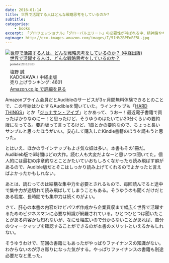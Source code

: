 ```yaml
---
date: 2016-01-14
title: 世界で活躍する人はどんな戦略思考をしているのか?
subtitle: 
categories: 
    - books
excerpt: 「プロフェッショナル」「グローバルエリート」の必要性が叫ばれる中、精神論やキャリア分類にとどまらず、「実際にどうトレーニングするべきか」にフォーカスを絞ったビジネス・トレーニングの書。
ogimage: http://ecx.images-amazon.com/images/I/51H%2BPEnRE5L.jpg
---
```


<div class="azlink-box"><div class="azlink-image" style="float:left"><a href="http://www.amazon.co.jp/exec/obidos/ASIN/B00UYAD2LK/warikiru-22/ref=nosim/" name="azlinklink" target="_blank"><img src="http://ecx.images-amazon.com/images/I/51H%2BPEnRE5L._SL160_.jpg" alt="世界で活躍する人は、どんな戦略思考をしているのか？ (中経出版)" style="border:none" /></a></div><div class="azlink-info" style="float:left;margin-left:15px;line-height:120%"><div class="azlink-name" style="margin-bottom:10px;line-height:120%"><a href="http://www.amazon.co.jp/exec/obidos/ASIN/B00UYAD2LK/warikiru-22/ref=nosim/" name="azlinklink" target="_blank">世界で活躍する人は、どんな戦略思考をしているのか？</a><div class="azlink-powered-date" style="font-size:7pt;margin-top:5px;font-family:verdana;line-height:120%">posted at 2016.01.03</div></div><div class="azlink-detail">塩野 誠<br />KADOKAWA / 中経出版<br />売り上げランキング: 4601<br /></div><div class="azlink-link" style="margin-top:5px"><a href="http://www.amazon.co.jp/exec/obidos/ASIN/B00UYAD2LK/warikiru-22/ref=nosim/" target="_blank">Amazon.co.jp で詳細を見る</a></div></div><div class="azlink-footer" style="clear:left"></div></div>

Amazonプライム会員だとAudibleのサービスが3ヶ月間無料体験できるとのことで、この年始はひたすらAudibleを聞いていた。ラインナップも「[HARD THINGS](http://www.amazon.co.jp/dp/B00W535LOU/?tag=warikiru-22)」とか「[ジョナサン・アイブ](http://www.amazon.co.jp/dp/B00RX1951E/?tag=warikiru-22)」とかあって、うおー！最近電子書籍で買ったばかりなのにー！と思ったけど、そうゆうのはたいてい20分くらいの要約版になってる。要約版って言ってるけど、1章とかの要約なので、ちょっと長いサンプルと思ったほうがいい。安心して購入したKindle書籍のほうを読もうと思った。

とはいえ、ほかのラインナップもよさ気な奴は多い。本書もその1冊だ。Audibleb版で6時間ほどの大作。読む人も大変だよなーと思いつつ聞いてた。個人的には最初の序章的なとことかたいていおもしろくなかったら読み飛ばす癖があるので、Audible版だとそこはしっかり読み上げてくれるのでよかったと言えばよかったかもしれない。

あとは、読むってのは結構な集中力を必要とされるもので、毎回読んでると途中で集中力が途切れて読み飛ばしてしまうこともある。そうゆうのも聞くだけだとある程度、長時間でも集中力は続くのがよい。

さて、肝心の本書の内容だけどパワポ作成から企業買収まで幅広く世界で活躍するためのビジネスマンに必要な知識が網羅されている。ひとつひとつは聞いたことがある内容かも知れないが、なにせ幅広いので分からないことがあれば、自分のウィークマップを確認することができるのが本書のメリットといえるかもしれない。

そうゆうわけで、前回の書籍にもあったがやっぱりファイナンスの知識がない。わからないのが浮き彫りになった気がする。やっぱりファイナンスの書籍も別途必要だなと思った。